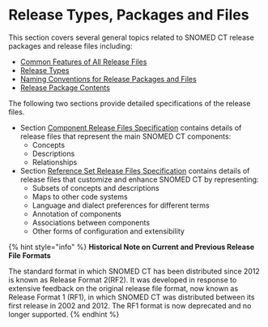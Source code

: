 # Release Types, Packages and Files

This section covers several general topics related to SNOMED CT release packages and release files including:

* [Common Features of All Release Files](3.1-common-features-of-all-release-files/)
* [Release Types](3.2-release-types.md)
* [Naming Conventions for Release Packages and Files](3.3-naming-conventions-for-release-packages-and-files/)
* [Release Package Contents](3.4-release-package-contents.md)

The following two sections provide detailed specifications of the release files.

* Section [Component Release Files Specification](<../4 component-release-files-specification/>) contains details of release files that represent the main SNOMED CT components:
  * Concepts
  * Descriptions
  * Relationships
* Section [Reference Set Release Files Specification](<../5 reference-set-release-files-specification/>) contains details of release files that customize and enhance SNOMED CT by representing:
  * Subsets of concepts and descriptions
  * Maps to other code systems
  * Language and dialect preferences for different terms
  * Annotation of components
  * Associations between components
  * Other forms of configuration and extensibility

{% hint style="info" %}
**Historical Note on Current and Previous Release File Formats**

The standard format in which  SNOMED CT has been distributed since 2012 is known as Release Format 2(RF2). It was developed in response to extensive feedback on the original release file format, now known as Release Format 1 (RF1), in which SNOMED CT was distributed between its first release in 2002 and 2012. The RF1 format is now deprecated and no longer supported.
{% endhint %}
